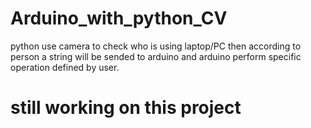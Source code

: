# Arduino_with_python_CV
python use camera to check who is using laptop/PC then according to person a string will be sended to arduino and arduino perform specific operation defined by user.
# still working on this project
